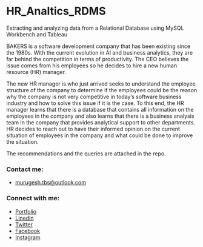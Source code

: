 # HR_Analtics_RDMS
Extracting and analyzing data from a Relational Database using MySQL Workbench and Tableau

BAKERS is a software development company that has been existing since the 1980s. With the current evolution in AI and business analytics, they are far behind the competition in terms of productivity. The CEO believes the issue comes from his employees so he decides to hire a new human resource (HR) manager.

The new HR manager is who just arrived seeks to understand the employee structure of the company to determine if the employees could be the reason why the company is not very competitive in today’s software business industry and how to solve this issue if it is the case. To this end, the HR manager learns that there is a database that contains all information on the employees in the company and also learns that there is a business analysis team in the company that provides analytical support to other departments. HR decides to reach out to have their informed opinion on the current situation of employees in the company and what could be done to improve the situation.

The recommendations and the queries are attached in the repo. 

### Contact me:

* [murugesh.tbs@outlook.com](mailto:murugesh.tbs@outlook.com)

### Connect with me:

* [Portfolio](https://murugeshmanthiramoorthi.github.io/)
* [LinedIn](https://www.linkedin.com/in/murugesh-manthiramoorthi/)
* [Twitter](https://twitter.com/murugesh__m)
* [Facebook](https://www.facebook.com/murugeshmanthiramoorthi/)
* [Instagram](https://www.instagram.com/murugesh__m/)
